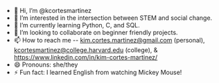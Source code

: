 - 👋 Hi, I’m @kcortesmartinez
- 👀 I’m interested in the intersection between STEM and social change.
- 🌱 I’m currently learning Python, C, and SQL.
- 💞️ I’m looking to collaborate on beginner friendly projects. 
- 📫 How to reach me -- kim.cortes.martinez@gmail.com (personal), kcortesmartinez@college.harvard.edu (college), & https://www.linkedin.com/in/kim-cortes-martinez/
- 😄 Pronouns: she/they
- ⚡ Fun fact: I learned English from watching Mickey Mouse! 
